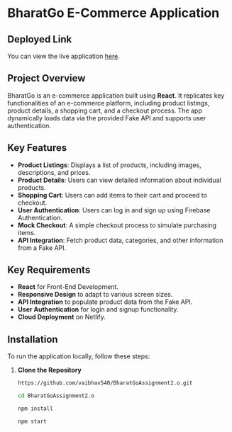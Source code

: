 # BharatGo E-Commerce Application

## Deployed Link
You can view the live application [here](https://bharatgo-e-commerce-author-vaibhav-m.netlify.app/).

## Project Overview
BharatGo is an e-commerce application built using **React**. It replicates key functionalities of an e-commerce platform, including product listings, product details, a shopping cart, and a checkout process. The app dynamically loads data via the provided Fake API and supports user authentication.

## Key Features
- **Product Listings**: Displays a list of products, including images, descriptions, and prices.
- **Product Details**: Users can view detailed information about individual products.
- **Shopping Cart**: Users can add items to their cart and proceed to checkout.
- **User Authentication**: Users can log in and sign up using Firebase Authentication.
- **Mock Checkout**: A simple checkout process to simulate purchasing items.
- **API Integration**: Fetch product data, categories, and other information from a Fake API.

## Key Requirements
- **React** for Front-End Development.
- **Responsive Design** to adapt to various screen sizes.
- **API Integration** to populate product data from the Fake API.
- **User Authentication** for login and signup functionality.
- **Cloud Deployment** on Netlify.

## Installation

To run the application locally, follow these steps:

1. **Clone the Repository**
   ```bash
   https://github.com/vaibhav540/BharatGoAssignment2.o.git

   cd BharatGoAssignment2.o

   npm install

   npm start

